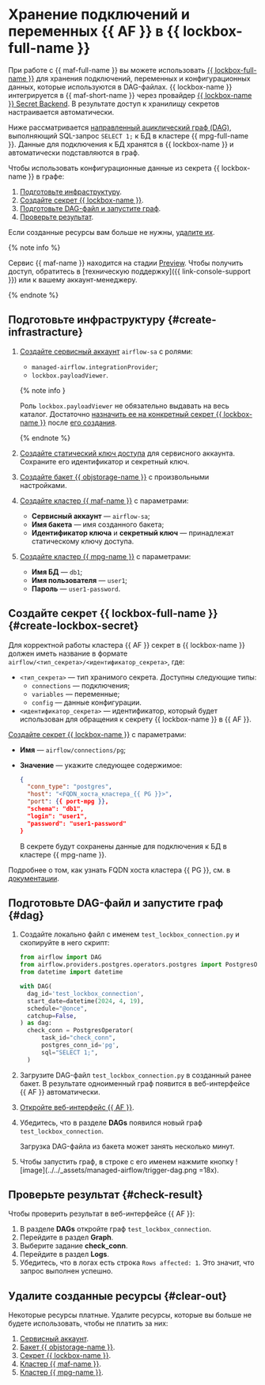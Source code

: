 # Хранение подключений и переменных {{ AF }} в {{ lockbox-full-name }}

При работе с {{ maf-full-name }} вы можете использовать [{{ lockbox-full-name }}](../../lockbox/index.yaml) для хранения подключений, переменных и конфигурационных данных, которые используются в DAG-файлах. {{ lockbox-name }} интегрируется в {{ maf-short-name }} через провайдер [{{ lockbox-name }} Secret Backend](https://airflow.apache.org/docs/apache-airflow-providers-yandex/stable/secrets-backends/yandex-cloud-lockbox-secret-backend.html). В результате доступ к хранилищу секретов настраивается автоматически.

Ниже рассматривается [направленный ациклический граф (DAG)](../../managed-airflow/concepts/index.md#about-the-service), выполняющий SQL-запрос `SELECT 1;` к БД в кластере {{ mpg-full-name }}. Данные для подключения к БД хранятся в {{ lockbox-name }} и автоматически подставляются в граф.

Чтобы использовать конфигурационные данные из секрета {{ lockbox-name }} в графе:

1. [Подготовьте инфраструктуру](#create-infrastracture).
1. [Создайте секрет {{ lockbox-name }}](#create-lockbox-secret).
1. [Подготовьте DAG-файл и запустите граф](#dag).
1. [Проверьте результат](#check-result).

Если созданные ресурсы вам больше не нужны, [удалите их](#clear-out).

{% note info %}

Сервис {{ maf-name }} находится на стадии [Preview](../../overview/concepts/launch-stages.md). Чтобы получить доступ, обратитесь в [техническую поддержку]({{ link-console-support }}) или к вашему аккаунт-менеджеру.

{% endnote %}

## Подготовьте инфраструктуру {#create-infrastracture}

1. [Создайте сервисный аккаунт](../../iam/operations/sa/create.md#create-sa) `airflow-sa` с ролями:

   * `managed-airflow.integrationProvider`;
   * `lockbox.payloadViewer`.

   {% note info }

   Роль `lockbox.payloadViewer` не обязательно выдавать на весь каталог. Достаточно [назначить ее на конкретный секрет {{ lockbox-name }}](../../lockbox/operations/secret-access.md) после [его создания](#create-lockbox-secret).

   {% endnote %}

1. [Создайте статический ключ доступа](../../iam/operations/sa/create-access-key.md) для сервисного аккаунта. Сохраните его идентификатор и секретный ключ.

1. [Создайте бакет {{ objstorage-name }}](../../storage/operations/buckets/create.md) с произвольными настройками.

1. [Создайте кластер {{ maf-name }}](../../managed-airflow/operations/cluster-create.md#create-cluster) с параметрами:

   * **Сервисный аккаунт** — `airflow-sa`;
   * **Имя бакета** — имя созданного бакета;
   * **Идентификатор ключа** и **секретный ключ** — принадлежат статическому ключу доступа.

1. [Создайте кластер {{ mpg-name }}](../../managed-postgresql/operations/cluster-create.md#create-cluster) с параметрами:

   * **Имя БД** — `db1`;
   * **Имя пользователя** — `user1`;
   * **Пароль** — `user1-password`.

## Создайте секрет {{ lockbox-full-name }} {#create-lockbox-secret}

Для корректной работы кластера {{ AF }} секрет в {{ lockbox-name }} должен иметь название в формате `airflow/<тип_секрета>/<идентификатор_секрета>`, где:
   * `<тип_секрета>` — тип хранимого секрета. Доступны следующие типы:
     * `connections` — подключения;
     * `variables` — переменные;
     * `config` — данные конфигурации.
   * `<идентификатор_секрета>` — идентификатор, который будет использован для обращения к секрету {{ lockbox-name }} в {{ AF }}.

[Создайте секрет {{ lockbox-name }}](../../lockbox/operations/secret-create.md) с параметрами:

   * **Имя** — `airflow/connections/pg`;
   * **Значение** — укажите следующее содержимое:
      ```json
      {
        "conn_type": "postgres",
        "host": "<FQDN_хоста_кластера_{{ PG }}>",
        "port": {{ port-mpg }},
        "schema": "db1",
        "login": "user1",
        "password": "user1-password"
      }
      ```

      В секрете будут сохранены данные для подключения к БД в кластере {{ mpg-name }}.

Подробнее о том, как узнать FQDN хоста кластера {{ PG }}, см. в [документации](https://yandex.cloud/ru/docs/managed-postgresql/operations/connect#fqdn).

## Подготовьте DAG-файл и запустите граф {#dag}

1. Создайте локально файл с именем `test_lockbox_connection.py` и скопируйте в него скрипт:

   ```python
   from airflow import DAG
   from airflow.providers.postgres.operators.postgres import PostgresOperator
   from datetime import datetime

   with DAG(
     dag_id='test_lockbox_connection',
     start_date=datetime(2024, 4, 19),
     schedule="@once",
     catchup=False,
   ) as dag:
     check_conn = PostgresOperator(
         task_id="check_conn",
         postgres_conn_id='pg',
         sql="SELECT 1;",
     )
   ```

1. Загрузите DAG-файл `test_lockbox_connection.py` в созданный ранее бакет. В результате одноименный граф появится в веб-интерфейсе {{ AF }} автоматически.

1. [Откройте веб-интерфейс {{ AF }}](../../managed-airflow/operations/af-interfaces.md#web-gui).

1. Убедитесь, что в разделе **DAGs** появился новый граф `test_lockbox_connection`.

   Загрузка DAG-файла из бакета может занять несколько минут.

1. Чтобы запустить граф, в строке с его именем нажмите кнопку ![image](../../_assets/managed-airflow/trigger-dag.png =18x).

## Проверьте результат {#check-result}

Чтобы проверить результат в веб-интерфейсе {{ AF }}:

1. В разделе **DAGs** откройте граф `test_lockbox_connection`.
1. Перейдите в раздел **Graph**.
1. Выберите задание **check_conn**.
1. Перейдите в раздел **Logs**.
1. Убедитесь, что в логах есть строка `Rows affected: 1`. Это значит, что запрос выполнен успешно.

## Удалите созданные ресурсы {#clear-out}

Некоторые ресурсы платные. Удалите ресурсы, которые вы больше не будете использовать, чтобы не платить за них:

1. [Сервисный аккаунт](../../iam/operations/sa/delete.md).
1. [Бакет {{ objstorage-name }}](../../storage/operations/buckets/delete.md).
1. [Секрет {{ lockbox-name }}](../../lockbox/operations/secret-delete.md).
1. [Кластер {{ maf-name }}](../../managed-airflow/operations/cluster-delete.md#delete).
1. [Кластер {{ mpg-name }}](../../managed-postgresql/operations/cluster-delete.md#delete).
